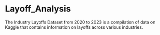 # Layoff_Analysis
The Industry Layoffs Dataset from 2020 to 2023 is a compilation of data on Kaggle that contains information on layoffs across various industries.
